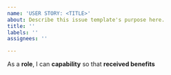 ```yaml
---
name: 'USER STORY: <TITLE>'
about: Describe this issue template's purpose here.
title: ''
labels: ''
assignees: ''

---
```


As a **role**, I can **capability** so that **received benefits**
